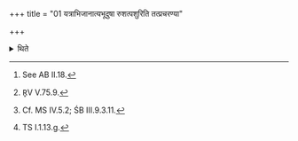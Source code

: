 +++
title = "01 यत्राभिजानात्यभूदुषा रुशत्पशुरिति तत्प्रचरण्या"

+++

<details><summary>थिते</summary>

1. When (the Adhvaryu) knows (that the Hotr̥ is reciting the last verse of the Morning Litany[^1] viz.) abhūduṣā ruśat paśuḥ...[^2] he offers (a libation of ghee in fire on the Uttaravedi) by means of Pracaraṇī (Substitute-ladle)[^3] with śr̥notvagniḥ samidhā havaṁ me....[^4]   

[^1]: See AB II.18.  

[^2]: R̥V V.75.9.  

[^3]: Cf. MS IV.5.2; ŚB III.9.3.11.  

[^4]: TS I.1.13.g.  
</details>
